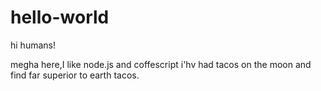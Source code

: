 # hello-world

hi humans!

megha here,I like node.js and coffescript
i'hv had tacos on the moon and find far superior to earth tacos.
